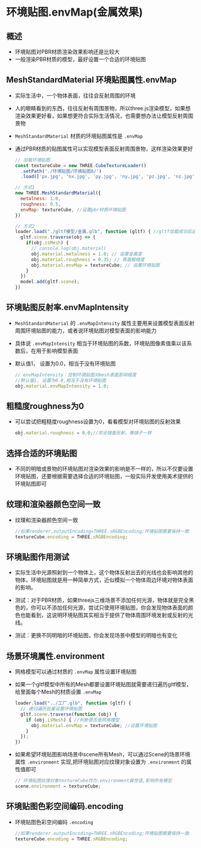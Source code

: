 # 环境贴图.envMap(金属效果)

## 概述

+ 环境贴图对PBR材质渲染效果影响还是比较大
+ 一般渲染PBR材质的模型，最好设置一个合适的环境贴图

## MeshStandardMaterial 环境贴图属性.envMap

+ 实际生活中，一个物体表面，往往会反射周围的环境
+ 人的眼睛看到的东西，往往反射有周围景物，所以three.js渲染模型，如果想渲染效果更好看，如果想更符合实际生活情况，也需要想办法让模型反射周围景物

+ `MeshStandardMaterial` 材质的环境贴图属性是 `.envMap`
+ 通过PBR材质的贴图属性可以实现模型表面反射周围景物，这样渲染效果更好

  ```js
  // 加载环境贴图
  const textureCube = new THREE.CubeTextureLoader()
    .setPath('./环境贴图/环境贴图0/')
    .load(['px.jpg', 'nx.jpg', 'py.jpg', 'ny.jpg', 'pz.jpg', 'nz.jpg']);

  // 方式1
  new THREE.MeshStandardMaterial({
    metalness: 1.0,
    roughness: 0.5,
    envMap: textureCube, //设置pbr材质环境贴图
  })

  // 方式2
  loader.load("./gltf模型/金属.glb", function (gltf) { //gltf加载成功后返回一个对象
    gltf.scene.traverse(obj => {
      if(obj.isMesh) {
        // console.log(obj.material)
        obj.material.metalness = 1.0; // 设置金属度
        obj.material.roughness = 0.35; // 表面粗糙度
        obj.material.envMap = textureCube; // 设置环境贴图
      }
    })
    model.add(gltf.scene);
  })
  ```

## 环境贴图反射率.envMapIntensity

+ `MeshStandardMaterial` 的 `.envMapIntensity` 属性主要用来设置模型表面反射周围环境贴图的能力，或者说环境贴图对模型表面的影响能力
+ 具体说 `.envMapIntensity` 相当于环境贴图的系数，环境贴图像素值乘以该系数后，在用于影响模型表面
+ 默认值1， 设置为0.0，相当于没有环境贴图

  ```js
  // envMapIntensity：控制环境贴图对mesh表面影响程度
  //默认值1, 设置为0.0,相当于没有环境贴图
  obj.material.envMapIntensity = 1.0;
  ```

## 粗糙度roughness为0

+ 可以尝试把粗糙度roughness设置为0，看看模型对环境贴图的反射效果

  ```js
  obj.material.roughness = 0.0;//完全镜面反射，像镜子一样
  ```

## 选择合适的环境贴图

+ 不同的明暗或景物的环境贴图对渲染效果的影响是不一样的，所以不仅要设置环境贴图，还要根据需要选择合适的环境贴图，一般实际开发使用美术提供的环境贴图即可

## 纹理和渲染器颜色空间一致

+ 纹理和渲染器颜色空间一致

  ```js
  //如果renderer.outputEncoding=THREE.sRGBEncoding;环境贴图需要保持一致
  textureCube.encoding = THREE.sRGBEncoding;
  ```

## 环境贴图作用测试

+ 实际生活中光源照射到一个物体上，这个物体反射出去的光线也会影响其他的物体，环境贴图就是用一种简单方式，近似模拟一个物体周边环境对物体表面的影响。

+ 测试：对于PBR材质，如果threejs三维场景不添加任何光源，物体就是完全黑色的，你可以不添加任何光源，尝试只使用环境贴图，你会发现物体表面的颜色也能看到，这说明环境贴图其实相当于提供了物体周围环境发射或反射的光线。

+ 测试：更换不同明暗的环境贴图，你会发现场景中模型的明暗也有变化

## 场景环境属性.environment

+ 网格模型可以通过材质的 `.envMap` 属性设置环境贴图
+ 如果一个gltf模型中所有的Mesh都要设置环境贴图就需要递归遍历gltf模型，给里面每个Mesh的材质设置 `.envMap`

  ```js
  loader.load("../工厂.glb", function (gltf) {
    // 递归遍历批量设置环境贴图
    gltf.scene.traverse(function (obj) {
      if (obj.isMesh) { //判断是否是网格模型
        obj.material.envMap = textureCube; //设置环境贴图
      }
    });
  })
  ```

+ 如果希望环境贴图影响场景中scene所有Mesh，可以通过Scene的场景环境属性 `.environment` 实现,把环境贴图对应纹理对象设置为 `.environment` 的属性值即可

  ```js
  // 环境贴图纹理对象textureCube作为.environment属性值,影响所有模型
  scene.environment = textureCube;
  ```

## 环境贴图色彩空间编码.encoding

+ 环境贴图色彩空间编码 `.encoding`

  ```js
  //如果renderer.outputEncoding=THREE.sRGBEncoding;环境贴图需要保持一致
  textureCube.encoding = THREE.sRGBEncoding;
  ```
